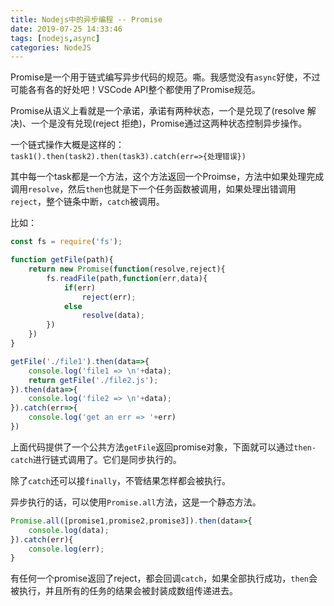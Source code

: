 ```yaml
---
title: Nodejs中的异步编程 -- Promise
date: 2019-07-25 14:33:46
tags: [nodejs,async]
categories: NodeJS
---
```

Promise是一个用于链式编写异步代码的规范。嘶。我感觉没有`async`好使，不过可能各有各的好处吧！VSCode API整个都使用了Promise规范。

Promise从语义上看就是一个承诺，承诺有两种状态，一个是兑现了(resolve 解决)、一个是没有兑现(reject 拒绝)，Promise通过这两种状态控制异步操作。

一个链式操作大概是这样的：  
`task1().then(task2).then(task3).catch(err=>{处理错误})`

其中每一个task都是一个方法，这个方法返回一个Proimse，方法中如果处理完成调用`resolve`，然后`then`也就是下一个任务函数被调用，如果处理出错调用`reject`，整个链条中断，`catch`被调用。


比如：
```javascript
const fs = require('fs');

function getFile(path){
    return new Promise(function(resolve,reject){
        fs.readFile(path,function(err,data){
            if(err)
                reject(err);
            else
                resolve(data);
        })
    })
}

getFile('./file1').then(data=>{
    console.log('file1 => \n'+data);
    return getFile('./file2.js');
}).then(data=>{
    console.log('file2 => \n'+data);
}).catch(err=>{
    console.log('get an err => '+err)
})
```

上面代码提供了一个公共方法`getFile`返回promise对象，下面就可以通过`then-catch`进行链式调用了。它们是同步执行的。

除了`catch`还可以接`finally`，不管结果怎样都会被执行。


异步执行的话，可以使用`Promise.all`方法，这是一个静态方法。

```javascript
Promise.all([promise1,promise2,promise3]).then(data=>{
    console.log(data);
}).catch(err){
    console.log(err);
}
```

有任何一个promise返回了reject，都会回调`catch`，如果全部执行成功，`then`会被执行，并且所有的任务的结果会被封装成数组传递进去。
